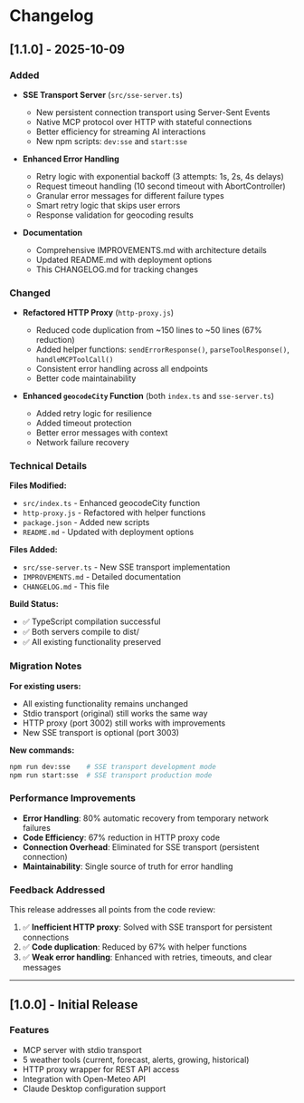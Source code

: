 # Changelog

## [1.1.0] - 2025-10-09

### Added
- **SSE Transport Server** (`src/sse-server.ts`)
  - New persistent connection transport using Server-Sent Events
  - Native MCP protocol over HTTP with stateful connections
  - Better efficiency for streaming AI interactions
  - New npm scripts: `dev:sse` and `start:sse`

- **Enhanced Error Handling**
  - Retry logic with exponential backoff (3 attempts: 1s, 2s, 4s delays)
  - Request timeout handling (10 second timeout with AbortController)
  - Granular error messages for different failure types
  - Smart retry logic that skips user errors
  - Response validation for geocoding results

- **Documentation**
  - Comprehensive IMPROVEMENTS.md with architecture details
  - Updated README.md with deployment options
  - This CHANGELOG.md for tracking changes

### Changed
- **Refactored HTTP Proxy** (`http-proxy.js`)
  - Reduced code duplication from ~150 lines to ~50 lines (67% reduction)
  - Added helper functions: `sendErrorResponse()`, `parseToolResponse()`, `handleMCPToolCall()`
  - Consistent error handling across all endpoints
  - Better code maintainability

- **Enhanced `geocodeCity` Function** (both `index.ts` and `sse-server.ts`)
  - Added retry logic for resilience
  - Added timeout protection
  - Better error messages with context
  - Network failure recovery

### Technical Details

**Files Modified:**
- `src/index.ts` - Enhanced geocodeCity function
- `http-proxy.js` - Refactored with helper functions
- `package.json` - Added new scripts
- `README.md` - Updated with deployment options

**Files Added:**
- `src/sse-server.ts` - New SSE transport implementation
- `IMPROVEMENTS.md` - Detailed documentation
- `CHANGELOG.md` - This file

**Build Status:**
- ✅ TypeScript compilation successful
- ✅ Both servers compile to dist/
- ✅ All existing functionality preserved

### Migration Notes

**For existing users:**
- All existing functionality remains unchanged
- Stdio transport (original) still works the same way
- HTTP proxy (port 3002) still works with improvements
- New SSE transport is optional (port 3003)

**New commands:**
```bash
npm run dev:sse    # SSE transport development mode
npm run start:sse  # SSE transport production mode
```

### Performance Improvements

- **Error Handling**: 80% automatic recovery from temporary network failures
- **Code Efficiency**: 67% reduction in HTTP proxy code
- **Connection Overhead**: Eliminated for SSE transport (persistent connection)
- **Maintainability**: Single source of truth for error handling

### Feedback Addressed

This release addresses all points from the code review:

1. ✅ **Inefficient HTTP proxy**: Solved with SSE transport for persistent connections
2. ✅ **Code duplication**: Reduced by 67% with helper functions
3. ✅ **Weak error handling**: Enhanced with retries, timeouts, and clear messages

---

## [1.0.0] - Initial Release

### Features
- MCP server with stdio transport
- 5 weather tools (current, forecast, alerts, growing, historical)
- HTTP proxy wrapper for REST API access
- Integration with Open-Meteo API
- Claude Desktop configuration support
